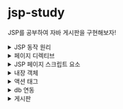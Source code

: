 # jsp-study
JSP를 공부하여 자바 게시판을 구현해보자!
<details>
<summary>JSP 동작 원리</summary>
<div markdown="1">

url 입력 WWW.XXX.COM -> DNS서버 -> IP 주소로 변화 -> PC에서 JSP 페이지 요청
-> 웹서버(톰캣) -> JSP/서블릿컨테이너에 INDEX.JSP에 보내면 JSP를 자바로 바꿔줌(서블릿)
-> 서블릿이 클래스 파일로 컴파일 -> 버퍼에 담은 뒤 PC로 보냄 -> JVM이 HTML로 변환하여 화면을 구성해줌

</div>
</details>

<details>
<summary>페이지 디렉티브</summary>
<div markdown="1">

JSP 페이지를 구성하는 구성요소
- language : jsp 스크립트요소에서 사용할 언어를 지정 language="java"  (기본값 : JAVA)

- contentType : jsp페이지가 어떻게 바뀔 것인지 지정, 문자열 지정 
(기본값 : text/html) contentType="text/html; charset=EUC-KR"

- pageEncoding : JSP 페이지 자체의 캐릭터 인코딩을 지정 pageEncoding = "EUC-KR"

- import : JSP 페이지에서 사용할 자바 클래스 지정

- session : JSP 페이지의 세션 사용 여부를 지정 (기본값 : true)

- buffer: JSP 페이지의 출력 버퍼크기를 지정 (최소 8kb)

- autoFlush : 출력 버퍼가 다 찼을경우 자동으로 버퍼의 데이터를 출력 스트림으로 보내고 비울지 여부 (기본값 : true)
- errorPage : JSP 페이지 실행 중 에러 발생 시 보여줄 페이지를 지정
- isErrorPage: 에러 페이지 여부를 지정 -> true인 경우 이 페이지는 에러페이지 (기본값 false)

include 디렉티브 : 포함될 page를 한 page로 병합하고 각각 컴파일 하는 것이 아닌 하나의 page로 인식 및 변환 후 compile 

<%@ include file="top.jsp%> 

<%@ include file="bottom.jsp%>

</div>
</details>

<details>
<summary>JSP 페이지 스크립트 요소</summary>
<div markdown="1">

- 스크립트릿 <%&nbsp;&nbsp; %> : 가장 일반적으로 jsp페이지에서 많이 쓰이는 스크립트요소, 주로 프로그래밍 로직 기술에 사용.  
- 스크립트릿 변수 : 서블릿으로 변환될 때 지역변수로 사용된다.
    

- <%  
자바 코드 삽입  
  %>  
  
  

- 선언문 <%!&nbsp;&nbsp;  %> : 선언문은 jsp페이지에서 멤버변수 또는 멤버 메소드로 사용하고자 할 때 주로 사용되는 프로그래밍의 로직
-  선언문의 변수 : 서블릿으로 변환 시 멤버변수로 반환
-  선언문의 메소드 : 서블릿에서 메소드로 반환
- <%!  
    자바 코드 삽입  
    %>  

-  표현식 <%= %> : JSP페이지에서 System.out.println()과 유사하게 사용되는 데이터 출력용 로직 기술
- <%=  
    자바 코드 삽입  
    %>
</div>
</details>

<details>
<summary>내장 객체</summary>
<div markdown="1">

내장 객체 : jsp에서 자주 사용하는 객체들을 묶어 놓은 것
- request(javax.servlet.http.HttpServletRequest) : 웹 브라우저의 요청 정보를 저장하고 있는 객체
- response(javax.servlet.http.HttpServletResponse) : 웹 브라우저의 요청에 대한 응답 정보를 저장하고 있는 객체
- out(javax.servlet.jsp.jsp.jspWriter) : jsp 페이지에 출력할 내용을 가지고 있는 출력 스트림 객체
- session(javax.servlet.http.HttpSession) : 하나의 웹 브라우저의 정보를 유지하기 위한 세션 정보를 저장하고 있는 객체
- application(javax.servlet.servletContext) : 웹 어플리케이션 Context의 정보를 저장하고 있는 객체
- pageContext(javax.servlet.jsp.pageContext) : jsp 페이지에 대한 정보를 저장하고 있는 객체
- page(java.lang.Object) : jsp 페이지를 구현한 자바 클래스 객체
- config(javax.servlet.ServletConfig) : jsp 페이지에 대한 설정 정보를 저장하고 있는 객체
- exception(java.lang.Throwable) : jsp 페이지서 예외가 발생한 경우에 사용되는 객체
</div>
</details>

<details>
<summary>액션 태그</summary>
<div markdown="1">

- include : 다른 페이지의 실행 결과를 현재 페이지에 포함시킬 때 사용 -> 한번에 병합되어 컴파일되는 것이 아니라 각각 컴파일되어 결과가 한 페이지에 보여지는 것이다.
 

- <include 디렉티브>
    <%@ include file="Top.jst" %> : include 디렉티브는 한번에 병합되어 컴파일이 된다.

- <include 액션태그>
  <jsp:include page="Top.jsp"> : include 액션태그는 각각 따로 컴파일되어 결과만 하나의 페이지로 보여주는 것으로
  <jsp:param value="값" name="파라미터명"/> 을 통해 파라미터 값을 해당 jsp 페이지로 넘겨 줄 수 있다.
 

- forward : 페이지 사이의 제어를 이동시킬 때 사용 // 데이터가 존재하여 따로 넘겨줄 필요가 없다.
- <jsp:forward page="이동할 페이지.jsp"/> 
 

- response.sendRedirect : 단순히 페이지만 이동 시키며 데이터 이동은 불가하다.
 
- plug-in : 웹 브라우저에서 자바 애플릿을 실행시킬 때 사용
- useBean : 자바빈을 jsp 페이지에서 사용할 때 사용
    
- 자바빈 : 여러개의 데이터를 하나의 클래스로 저장해 놓고 그 클래스를 ArrayList 이런 곳에 저장할 때 자바빈이라는 용어를 쓴다. jsp와 db간 데이터를 쉽게 주고 받기 위해 만듦
- setProperty : 프로퍼티의 값을 세팅할 때 사용
- getProperty : 프로퍼티의 값을 얻어낼 때 사용
</div>
</details>

<details>
<summary>db 연동</summary>
<div markdown="1">
오라클 db 연동하기
ojdbc11.jar 를 다운로드 받은 후 FILE -> Project Structure을 눌러 Libraries에 다운 받은 .jar 파일을 등록해주면 된다.

```java
// 오라클에 접속하는 소스를 작성
String id = "system"; // 접속아이디
String pass = "123456";
String url= "jdbc:oracle:thin:@localhost:1521:XE"; //접속 URL
     try{
        //1. 해당 데이터 베이스를 사용한다고 선언(클래스를 등록 = 오라클용을 사용)
        Class.forName("oracle.jdbc.driver.OracleDriver");

        //2. 해당 데이터 베이스에 접속
        Connection con = DriverManager.getConnection(url, id, pass);

        //3. 접속 후 쿼리를 준비하여
        String sql = "insert into member values(?, ?, ?, ?, ?, ?, ? , ?)";

        // 쿼리를 사용하도록 설정
        PreparedStatement pstmt = con.prepareStatement(sql);

        // ?에 맞게 데이터를 매핑
        pstmt.setString(1, mbean.getId());
        pstmt.setString(2, mbean.getPass1());
        pstmt.setString(3, mbean.getEmail());
        pstmt.setString(4, mbean.getTel());
        pstmt.setString(5, mbean.getHobby());
        pstmt.setString(6, mbean.getJob());
        pstmt.setString(7, mbean.getAge());
        pstmt.setString(8, mbean.getInfo());

        // 4. 오라클에서 쿼리 실행
        pstmt.executeUpdate(); // insert, update, delete 시 사용하는 메서드

        //5. 자원 반납
        con.close();
        } catch (Exception e) {
        e.printStackTrace();
        }

```

        

jsp 내에서 db연동
- jsp로 데이터를 받아서 DAO java class를 이용해서 db에 넣고 뺀다.
-  DAO(DATA ACCESS OBJECT) : DB에 접근하는 클래스를 별도로 만들어서 사용 -> DB에 연결하고 사용해야한다.
 

- connection pool : DAO 패턴이나 커넥션을 직접 연결이 아닌 커넥션 풀을 이용하여 사용하는 방법 
JDBC를 통해 DB에 연결하기 위해서는 드라이버를 로드하고  커넥션 객체를 받아와야하는데 사용자 요청시 매번 로드, 커넥션객체 생성 후 연결하고 종료하기 때문에 매우 비효율적이므로 커넥션풀(DBCP)을 사용한다.
- 커넥션을 미리 풀에 생성해 두기때문에 DB에 부하를 줄이고 유동적으로 관리 가능하다.
- connection pool을 사용하기 위해선 server.xml 파일에 수정을 해야한다.
````
<Context>
<Resource name="jdbc/pool" auth="Container" type="javax.sql.DataSource"  
driverClassName="oracle.jdbc.driver.OracleDriver" loginTimeout="10" maxwait="5000" 
username="system" password="123456" url="jdbc:oracle:thin:@Localhost:1521:xe"/>
</context>
````

DB에 접근할 수 있도록 해주는 getCon() 메서드를 수정해준다.
````
public getCon() {
    try {
    // 외부에서 데이터를 읽기 위해
    Context initctx = new InitailContext();
    // 톰캣 서버 정보를 담아 놓은 곳으로 이동
    Context envctx = (Context) initctx.lookup("java:comp/env");
    // 데이터 소스 객체를 선언
    DataSource ds = (DataSource) envctx.lookup("jdbc/pool");
    // 데이터 소스를 기준으로 커넥션 연결
    con = ds.getConnection();
    } catch (Exception e) {
        handle exception
    }
}
 ````
</div>
</details>

<details>
<summary>게시판</summary>
<div markdown="1">

- 게시판구조 : 글쓰기 -> 전체 글 보기 <-> 글읽기 - 삭제,수정,답글쓰기
- 게시글 쓰기 : BoardWriteForm.jsp(글쓰기) -> BoardWriteProc.jsp(글쓰기 처리) -> BoardDAO(글쓰기 저장) -> BoardList.jsp(전체 게시글 보기)
</div>
</details>